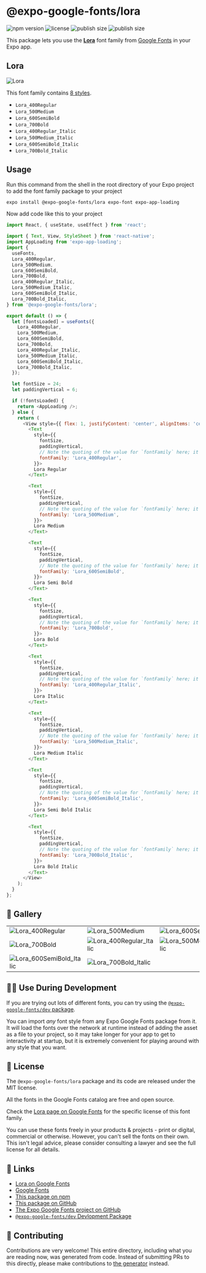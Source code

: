 # @expo-google-fonts/lora

![npm version](https://flat.badgen.net/npm/v/@expo-google-fonts/lora)
![license](https://flat.badgen.net/github/license/expo/google-fonts)
![publish size](https://flat.badgen.net/packagephobia/install/@expo-google-fonts/lora)
![publish size](https://flat.badgen.net/packagephobia/publish/@expo-google-fonts/lora)

This package lets you use the [**Lora**](https://fonts.google.com/specimen/Lora) font family from [Google Fonts](https://fonts.google.com/) in your Expo app.

## Lora

![Lora](./font-family.png)

This font family contains [8 styles](#-gallery).

- `Lora_400Regular`
- `Lora_500Medium`
- `Lora_600SemiBold`
- `Lora_700Bold`
- `Lora_400Regular_Italic`
- `Lora_500Medium_Italic`
- `Lora_600SemiBold_Italic`
- `Lora_700Bold_Italic`

## Usage

Run this command from the shell in the root directory of your Expo project to add the font family package to your project
```sh
expo install @expo-google-fonts/lora expo-font expo-app-loading
```

Now add code like this to your project
```js
import React, { useState, useEffect } from 'react';

import { Text, View, StyleSheet } from 'react-native';
import AppLoading from 'expo-app-loading';
import {
  useFonts,
  Lora_400Regular,
  Lora_500Medium,
  Lora_600SemiBold,
  Lora_700Bold,
  Lora_400Regular_Italic,
  Lora_500Medium_Italic,
  Lora_600SemiBold_Italic,
  Lora_700Bold_Italic,
} from '@expo-google-fonts/lora';

export default () => {
  let [fontsLoaded] = useFonts({
    Lora_400Regular,
    Lora_500Medium,
    Lora_600SemiBold,
    Lora_700Bold,
    Lora_400Regular_Italic,
    Lora_500Medium_Italic,
    Lora_600SemiBold_Italic,
    Lora_700Bold_Italic,
  });

  let fontSize = 24;
  let paddingVertical = 6;

  if (!fontsLoaded) {
    return <AppLoading />;
  } else {
    return (
      <View style={{ flex: 1, justifyContent: 'center', alignItems: 'center' }}>
        <Text
          style={{
            fontSize,
            paddingVertical,
            // Note the quoting of the value for `fontFamily` here; it expects a string!
            fontFamily: 'Lora_400Regular',
          }}>
          Lora Regular
        </Text>

        <Text
          style={{
            fontSize,
            paddingVertical,
            // Note the quoting of the value for `fontFamily` here; it expects a string!
            fontFamily: 'Lora_500Medium',
          }}>
          Lora Medium
        </Text>

        <Text
          style={{
            fontSize,
            paddingVertical,
            // Note the quoting of the value for `fontFamily` here; it expects a string!
            fontFamily: 'Lora_600SemiBold',
          }}>
          Lora Semi Bold
        </Text>

        <Text
          style={{
            fontSize,
            paddingVertical,
            // Note the quoting of the value for `fontFamily` here; it expects a string!
            fontFamily: 'Lora_700Bold',
          }}>
          Lora Bold
        </Text>

        <Text
          style={{
            fontSize,
            paddingVertical,
            // Note the quoting of the value for `fontFamily` here; it expects a string!
            fontFamily: 'Lora_400Regular_Italic',
          }}>
          Lora Italic
        </Text>

        <Text
          style={{
            fontSize,
            paddingVertical,
            // Note the quoting of the value for `fontFamily` here; it expects a string!
            fontFamily: 'Lora_500Medium_Italic',
          }}>
          Lora Medium Italic
        </Text>

        <Text
          style={{
            fontSize,
            paddingVertical,
            // Note the quoting of the value for `fontFamily` here; it expects a string!
            fontFamily: 'Lora_600SemiBold_Italic',
          }}>
          Lora Semi Bold Italic
        </Text>

        <Text
          style={{
            fontSize,
            paddingVertical,
            // Note the quoting of the value for `fontFamily` here; it expects a string!
            fontFamily: 'Lora_700Bold_Italic',
          }}>
          Lora Bold Italic
        </Text>
      </View>
    );
  }
};

```

## 🔡 Gallery


||||
|-|-|-|
|![Lora_400Regular](./Lora_400Regular.ttf.png)|![Lora_500Medium](./Lora_500Medium.ttf.png)|![Lora_600SemiBold](./Lora_600SemiBold.ttf.png)||
|![Lora_700Bold](./Lora_700Bold.ttf.png)|![Lora_400Regular_Italic](./Lora_400Regular_Italic.ttf.png)|![Lora_500Medium_Italic](./Lora_500Medium_Italic.ttf.png)||
|![Lora_600SemiBold_Italic](./Lora_600SemiBold_Italic.ttf.png)|![Lora_700Bold_Italic](./Lora_700Bold_Italic.ttf.png)|||


## 👩‍💻 Use During Development

If you are trying out lots of different fonts, you can try using the [`@expo-google-fonts/dev` package](https://github.com/expo/google-fonts/tree/master/font-packages/dev#readme).

You can import *any* font style from any Expo Google Fonts package from it. It will load the fonts
over the network at runtime instead of adding the asset as a file to your project, so it may take longer
for your app to get to interactivity at startup, but it is extremely convenient
for playing around with any style that you want.

## 📖 License

The `@expo-google-fonts/lora` package and its code are released under the MIT license.

All the fonts in the Google Fonts catalog are free and open source.

Check the [Lora page on Google Fonts](https://fonts.google.com/specimen/Lora) for the specific license of this font family.

You can use these fonts freely in your products & projects - print or digital, commercial or otherwise. However, you can't sell the fonts on their own. This isn't legal advice, please consider consulting a lawyer and see the full license for all details.

## 🔗 Links

- [Lora on Google Fonts](https://fonts.google.com/specimen/Lora)
- [Google Fonts](https://fonts.google.com/)
- [This package on npm](https://www.npmjs.com/package/@expo-google-fonts/lora)
- [This package on GitHub](https://github.com/expo/google-fonts/tree/master/font-packages/lora)
- [The Expo Google Fonts project on GitHub](https://github.com/expo/google-fonts)
- [`@expo-google-fonts/dev` Devlopment Package](https://github.com/expo/google-fonts/tree/master/font-packages/dev)

## 🤝 Contributing

Contributions are very welcome! This entire directory, including what you are reading now, was generated from code. Instead of submitting PRs to this directly, please make contributions to [the generator](https://github.com/expo/google-fonts/tree/master/packages/generator) instead.
